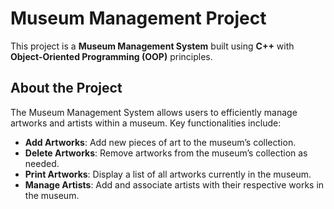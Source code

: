 # Museum Management Project

This project is a **Museum Management System** built using **C++** with **Object-Oriented Programming (OOP)** principles.

## About the Project

The Museum Management System allows users to efficiently manage artworks and artists within a museum. Key functionalities include:

- **Add Artworks**: Add new pieces of art to the museum’s collection.
- **Delete Artworks**: Remove artworks from the museum’s collection as needed.
- **Print Artworks**: Display a list of all artworks currently in the museum.
- **Manage Artists**: Add and associate artists with their respective works in the museum.


